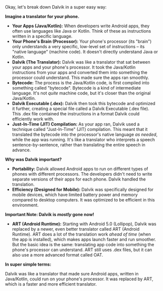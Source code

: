 Okay, let's break down Dalvik in a super easy way:

**Imagine a translator for your phone.**

*   **Your Apps (Java/Kotlin):** When developers write Android apps, they often use languages like Java or Kotlin. Think of these as instructions written in a specific language.
*   **Your Phone's Brain (Processor):** Your phone's processor (its "brain") only understands a very specific, low-level set of instructions – its "native language" (machine code). It doesn't directly understand Java or Kotlin.
*   **Dalvik (The Translator):** Dalvik was like a translator that sat between your apps and your phone's processor. It took the Java/Kotlin instructions from your apps and converted them into something the processor could understand. This made sure the apps ran smoothly.
*   **Bytecode:** The process is the Java/Kotlin code, is first compiled into something called "bytecode". Bytecode is a kind of intermediate language. It's not *quite* machine code, but it's closer than the original Java/Kotlin.
*	**Dalvik Executable (.dex):** Dalvik then took this bytecode and optimized it further, creating a special file called a Dalvik Executable (.dex file). This .dex file contained the instructions in a format Dalvik could efficiently work with.
* **Just-In-Time (JIT) Compilation:** As your app ran, Dalvik used a technique called "Just-In-Time" (JIT) compilation. This meant that it translated the bytecode into the processor's native language *as needed*, while the app was running. It's like a translator who interprets a speech sentence-by-sentence, rather than translating the entire speech in advance.

**Why was Dalvik important?**

*   **Portability:** Dalvik allowed Android apps to run on different types of phones with different processors. The developers didn't need to write separate versions of their apps for each phone. Dalvik handled the translation.
*   **Efficiency (Designed for Mobile):** Dalvik was specifically designed for mobile devices, which have limited battery power and memory compared to desktop computers. It was optimized to be efficient in this environment.

**Important Note: Dalvik is *mostly* gone now!**

*   **ART (Android Runtime):** Starting with Android 5.0 (Lollipop), Dalvik was replaced by a newer, even better translator called ART (Android Runtime). ART does a lot of the translation work *ahead of time* (when the app is installed), which makes apps launch faster and run smoother. But the basic idea is the same: translating app code into something the phone's processor can understand.  ART still uses .dex files, but it can also use a more advanced format called OAT.

**In super simple terms:**

Dalvik was like a translator that made sure Android apps, written in Java/Kotlin, could run on your phone's processor. It was replaced by ART, which is a faster and more efficient translator.
